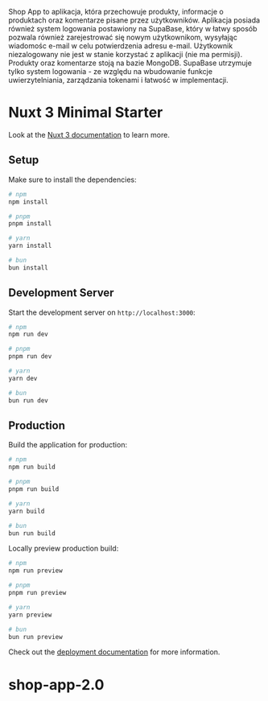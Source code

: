 Shop App to aplikacja, która przechowuje produkty, informacje o produktach oraz komentarze pisane przez użytkowników. Aplikacja posiada również system logowania postawiony na SupaBase, który w łatwy sposób pozwala również zarejestrować się nowym użytkownikom, wysyłając wiadomośc e-mail w celu potwierdzenia adresu e-mail. Użytkownik niezalogowany nie jest w stanie korzystać z aplikacji (nie ma permisji). Produkty oraz komentarze stoją na bazie MongoDB. SupaBase utrzymuje tylko system logowania - ze względu na wbudowanie funkcje uwierzytelniania, zarządzania tokenami i łatwość w implementacji.

# Nuxt 3 Minimal Starter

Look at the [Nuxt 3 documentation](https://nuxt.com/docs/getting-started/introduction) to learn more.

## Setup

Make sure to install the dependencies:

```bash
# npm
npm install

# pnpm
pnpm install

# yarn
yarn install

# bun
bun install
```

## Development Server

Start the development server on `http://localhost:3000`:

```bash
# npm
npm run dev

# pnpm
pnpm run dev

# yarn
yarn dev

# bun
bun run dev
```

## Production

Build the application for production:

```bash
# npm
npm run build

# pnpm
pnpm run build

# yarn
yarn build

# bun
bun run build
```

Locally preview production build:

```bash
# npm
npm run preview

# pnpm
pnpm run preview

# yarn
yarn preview

# bun
bun run preview
```

Check out the [deployment documentation](https://nuxt.com/docs/getting-started/deployment) for more information.

# shop-app-2.0
